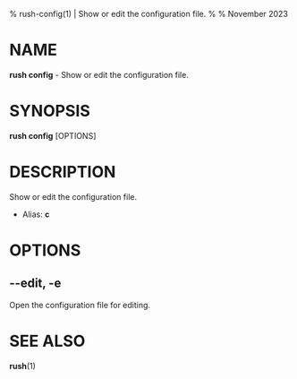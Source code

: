 % rush-config(1) | Show or edit the configuration file.
% 
% November 2023

NAME
==================================================

**rush config** - Show or edit the configuration file.

SYNOPSIS
==================================================

**rush config** [OPTIONS]

DESCRIPTION
==================================================

Show or edit the configuration file.

- Alias: **c**

OPTIONS
==================================================

--edit, -e
--------------------------------------------------

Open the configuration file for editing.


SEE ALSO
==================================================

**rush**(1)


